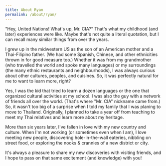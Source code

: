 ```yaml
---
title: About Ryan
permalink: /about/ryan/
---
```


"Hey, United Nations! What's up, Mr. CIA?" That's what my childhood (and later) experiences were like. Maybe that's not quite a literal quotation, but I can recall many similar things from over the years.

I grew up in the midwestern US as the son of an American mother and a Thai-Filipino father. (We had some Spanish, Chinese, and other ethnicities thrown in for good measure too.) Whether it was from my grandmother (who travelled the world and spoke many languages) or my surroundings (the many ethnic restaurants and neighbourhoods), I was always curious about other cultures, peoples, and cuisines. So, it was perfectly natural for me to want to learn more, right?

Yes, I was the kid that tried to learn a dozen languages or the one that organized cultural activities at my school. I was also the guy with a network of friends all over the world. (That's where "Mr. CIA" nickname came from.) So, it wasn't too big of a surprise when I told my family that I was planing to move to Thailand. Originally, I planned to take a year off from teaching to meet my Thai relatives and learn more about my heritage.

More than six years later, I've fallen in love with my new country and culture. When I'm not working (or sometimes even when I am), I love meeting new people, discovering hole-in-the-wall eateries, nibbling on street food, or exploring the nooks & crannies of a new district or city.

It's always a pleasure to share my new discoveries with visiting friends, and I hope to pass on that same excitement (and knowledge) with you!
